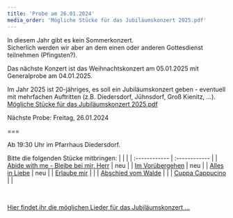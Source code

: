 ```yaml
---
title: 'Probe am 26.01.2024'
media_order: 'Mögliche Stücke für das Jubiläumskonzert 2025.pdf'
---
```


In diesem Jahr gibt es kein Sommerkonzert. <br/>
Sicherlich werden wir aber an dem einen oder anderen Gottesdienst teilnehmen (Pfingsten?).

Das nächste Konzert ist das Weihnachtskonzert am 05.01.2025 mit Generalprobe am 04.01.2025.


Im Jahr 2025 ist 20-jähriges, es soll ein Jubiläumskonzert geben - eventuell mit mehrfachen Auftritten (z.B. Diedersdorf, Jühnsdorf, Groß Kienitz, ...).
[Mögliche Stücke für das Jubiläumskonzert 2025.pdf](Mo%CC%88gliche%20Stu%CC%88cke%20fu%CC%88r%20das%20Jubila%CC%88umskonzert%202025.pdf)

Nächste Probe: Freitag, 26.01.2024

===

Ab 19:30 Uhr im Pfarrhaus Diedersdorf.
<br/>

Bitte die folgenden Stücke mitbringen:
|   |   | 
| :------------ | :------------ | 
| [<i class="fa fa-hand-o-right"></i> Abide with me - Bleibe bei mir, Herr](/choerchen-intern/choerchennoten/abide_with_me_-_bleibe_bei_mir_herr) | neu | 
| [<i class="fa fa-hand-o-right"></i> Im Vorübergehen](/choerchen-intern/choerchennoten/im_voruebergehen) | neu | 
| [<i class="fa fa-hand-o-right"></i> Alles in Liebe](/choerchen-intern/choerchennoten/alles_in_liebe) |  neu | 
| [<i class="fa fa-hand-o-right"></i> Erlaube mir](/choerchen-intern/choerchennoten/erlaube-mir) | | 
| [<i class="fa fa-hand-o-right"></i> Abschied vom Walde](/choerchen-intern/choerchennoten/abschied-vom-walde) | | 
| [<i class="fa fa-hand-o-right"></i> Cuppa Cappucino](/choerchen-intern/choerchennoten/cuppa-cappucino) | | 

<br/>

[<i class="fa fa-hand-o-right"></i> Hier findet ihr die möglichen Lieder für das Jubiläumskonzert ...](/choerchen-intern/choerchennoten/tag:Jubiläumskonzert%202025/query:Jubiläumskonzert%202025)